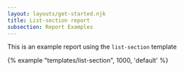 ```yaml
---
layout: layouts/get-started.njk
title: List-section report
subsection: Report Examples
---
```



This is an example report using the `list-section` template

{% example "templates/list-section", 1000, 'default' %}
